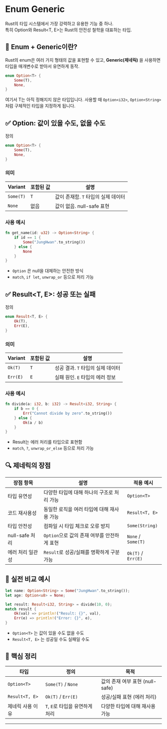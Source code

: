 # Enum Generic 
Rust의 타입 시스템에서 가장 강력하고 유용한 기능 중 하나.  
특히 Option<T>와 Result<T, E>는 Rust의 안전성 철학을 대표하는 타입.

## 🧠 Enum + Generic이란?
Rust의 enum은 여러 가지 형태의 값을 표현할 수 있고, **Generic(제네릭)** 을 사용하면 타입을 매개변수로 받아서 유연하게 동작.
```rust
enum Option<T> {
    Some(T),
    None,
}
```

여기서 T는 아직 정해지지 않은 타입입니다.
사용할 때 `Option<i32>`, `Option<String>` 처럼 구체적인 타입을 지정하게 됩니다.

## ✅ Option<T>: 값이 있을 수도, 없을 수도
정의
```rust
enum Option<T> {
    Some(T),
    None,
}
```

### 의미
| Variant     | 포함된 값 | 설명                          |
|-------------|------------|-------------------------------|
| `Some(T)`   | `T`        | 값이 존재함. `T` 타입의 실제 데이터 |
| `None`      | 없음       | 값이 없음. null-safe 표현       |

### 사용 예시
```rust
fn get_name(id: u32) -> Option<String> {
    if id == 1 {
        Some("JungHwan".to_string())
    } else {
        None
    }
}
```

- `Option` 은 null을 대체하는 안전한 방식
- `match`, `if let`, `unwrap_or` 등으로 처리 가능

## ✅ Result<T, E>: 성공 또는 실패
정의
```rust
enum Result<T, E> {
    Ok(T),
    Err(E),
}
```

### 의미
| Variant     | 포함된 값 | 설명                          |
|-------------|------------|-------------------------------|
| `Ok(T)`     | `T`        | 성공 결과. `T` 타입의 실제 데이터 |
| `Err(E)`    | `E`        | 실패 원인. `E` 타입의 에러 정보   |


### 사용 예시
```rust
fn divide(a: i32, b: i32) -> Result<i32, String> {
    if b == 0 {
        Err("Cannot divide by zero".to_string())
    } else {
        Ok(a / b)
    }
}
```

- Result는 에러 처리를 타입으로 표현함
- `match`, `?`, `unwrap_or_else` 등으로 처리 가능

## 🔍 제네릭의 장점
| 장점 항목           | 설명                                                                 | 적용 예시         |
|--------------------|----------------------------------------------------------------------|-------------------|
| 타입 유연성         | 다양한 타입에 대해 하나의 구조로 처리 가능                             | `Option<T>`       |
| 코드 재사용성       | 동일한 로직을 여러 타입에 대해 재사용 가능                             | `Result<T, E>`    |
| 타입 안전성         | 컴파일 시 타입 체크로 오류 방지                                       | `Some(String)`    |
| null-safe 처리      | `Option`으로 값의 존재 여부를 안전하게 표현                           | `None` / `Some(T)`|
| 에러 처리 일관성    | `Result`로 성공/실패를 명확하게 구분 가능                              | `Ok(T)` / `Err(E)`|


## 🧪 실전 비교 예시
```rust
let name: Option<String> = Some("JungHwan".to_string());
let age: Option<u8> = None;

let result: Result<i32, String> = divide(10, 0);
match result {
    Ok(val) => println!("Result: {}", val),
    Err(e) => println!("Error: {}", e),
}
```

- `Option<T>` 는 값이 있을 수도 없을 수도
- `Result<T, E>` 는 성공일 수도 실패일 수도

## 🧠 핵심 정리
| 타입             | 정의                                | 목적                          |
|------------------|-------------------------------------|-------------------------------|
| `Option<T>`       | `Some(T)` / `None`                  | 값의 존재 여부 표현 (null-safe) |
| `Result<T, E>`    | `Ok(T)` / `Err(E)`                  | 성공/실패 표현 (에러 처리)     |
| 제네릭 사용 이유   | `T`, `E`로 타입을 유연하게 처리       | 다양한 타입에 대해 재사용 가능  |

---


